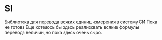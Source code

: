 # SI
Библиотека для перевода всяких единиц измерения в систему СИ
Пока не готова
Еще хотелось бы здесь реализовать всякие формулы перевода величин, но пока здесь очень сыро.
